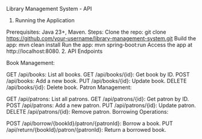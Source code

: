 Library Management System - API 
1. Running the Application

Prerequisites: Java 23+, Maven.
Steps:
Clone the repo: git clone https://github.com/your-username/library-management-system.git
Build the app: mvn clean install
Run the app: mvn spring-boot:run
Access the app at http://localhost:8080.
2. API Endpoints

Book Management:

GET /api/books: List all books.
GET /api/books/{id}: Get book by ID.
POST /api/books: Add a new book.
PUT /api/books/{id}: Update book.
DELETE /api/books/{id}: Delete book.
Patron Management:

GET /api/patrons: List all patrons.
GET /api/patrons/{id}: Get patron by ID.
POST /api/patrons: Add a new patron.
PUT /api/patrons/{id}: Update patron.
DELETE /api/patrons/{id}: Remove patron.
Borrowing Operations:

POST /api/borrow/{bookId}/patron/{patronId}: Borrow a book.
PUT /api/return/{bookId}/patron/{patronId}: Return a borrowed book.

